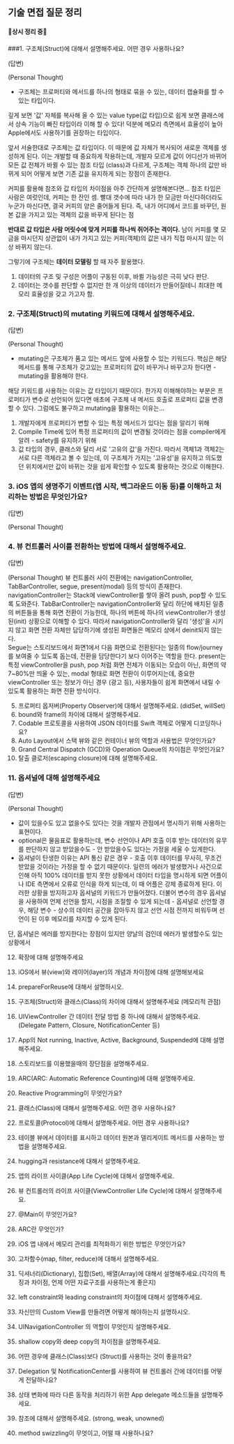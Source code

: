## 기술 면접 질문 정리
#### 🚨상시 정리 중🚨

###1. 구조체(Struct)에 대해서 설명해주세요. 어떤 경우 사용하나요?

(답변)

(Personal Thought)
- 구조체는 프로퍼티와 메서드를 하나의 형태로 묶을 수 있는, 데이터 캡슐화를 할 수 있는 타입이다.

깊게 보면 '값' 자체를 복사해 올 수 있는 value type(값 타입)으로
쉽게 보면 클래스에서 상속 기능이 빠진 타입이라 이해 할 수 있다!
덕분에 메모리 측면에서 효율성이 높아 Apple에서도 사용하기를 권장하는 타입이다.

앞서 서술한대로 구조체는 값 타입이다.
이 때문에 값 자체가 복사되어 새로운 객체를 생성하게 된다.
이는 개발할 때 중요하게 작용하는데, 개발자 모르게 값이 어디선가 바뀌어 모든 값 전체가 바뀔 수 있는 참조 타입 (class)과 다르게, 구조체는 객체 하나의 값만 바뀌게 되어 어떻게 보면 기존 값을 유지하게 되는 장점이 존재한다.

커피를 활용해 참조와 값 타입의 차이점을 아주 간단하게 설명해본다면...
참조 타입은 사람은 여럿인데, 커피는 한 잔인 셈. 빨대 갯수에 따라 내가 한 모금만 마신다하더라도 누군가 마신다면, 결국 커피의 양은 줄어들게 된다.
즉, 내가 어디에서 코드를 바꾸던, 원본 값을 가지고 있는 객체의 값을 바꾸게 된다는 점

**반대로 값 타입은 사람 머릿수에 맞게 커피를 하나씩 쥐어주는 격이다.**
남이 커피를 몇 모금을 마시던지 상관없이 내가 가지고 있는 커피(객체)의 값은 내가 직접 마시지 않는 이상 바뀌지 않는다.

그렇기에 구조체는 **데이터 모델링** 할 때 자주 활용했다.
1. 데이터의 구조 및 구성은 어플이 구동된 이후, 바뀔 가능성은 극히 낮다 판단.
2. 데이터는 갯수를 판단할 수 없지만 한 개 이상의 데이터가 만들어질테니 최대한 메모리 효율성을 갖고 가고자 함.

### 2. 구조체(Struct)의 mutating 키워드에 대해서 설명해주세요.

(답변)

(Personal Thought)
- mutating은 구조체가 품고 있는 메서드 앞에 사용할 수 있는 키워드다.
핵심은 해당 메서드를 통해 구조체가 갖고있는 프로퍼티의 값이 바꾸거나 바꾸고자 한다면 - mutating을 활용해야 한다.

해당 키워드를 사용하는 이유는 값 타입이기 때문이다.
한가지 이해해야하는 부분은 프로퍼티가 변수로 선언되어 있다면 애초에 구조체 내 메서드 호출로 프로퍼티 값을 변경할 수 있다.
그럼에도 불구하고 mutating을 활용하는 이유는...

1. 개발자에게 프로퍼티가 변할 수 있는 특정 메서드가 있다는 점을 알리기 위해
2. Compile Time에 있어 특정 프로퍼티의 값이 변경될 것이라는 점을 compiler에게 알려 - safety를 유지하기 위해
3. 값 타입의 경우, 클래스와 달리 서로 '고유의 값'을 가진다. 따라서 객체1과 객체2는 서로 다른 객체라고 볼 수 있는데, 이 구조체가 가지는 '고유성'을 유지하고 의도했던 위치에서만 값이 바뀌는 것을 쉽게 확인할 수 있도록 활용하는 것으로 이해한다.
     
### 3. iOS 앱의 생명주기 이벤트(앱 시작, 백그라운드 이동 등)를 이해하고 처리하는 방법은 무엇인가요?

(답변)

(Personal Thought)

### 4. 뷰 컨트롤러 사이를 전환하는 방법에 대해서 설명해주세요.

(답변)

(Personal Thought)
뷰 컨트롤러 사이 전환에는 navigationController, TabBarController, segue, present(modal) 등의 방식이 존재한다.
navigationController는 Stack에 viewController를 쌓아 올려 push, pop할 수 있도록 도와준다.
TabBarController는 navigationController와 달리 하단에 배치된 일종의 버튼들을 통해 화면 전환이 가능한데,
하나의 버튼에 하나의 viewController가 생성된(init) 상황으로 이해할 수 있다. 따라서 navigationController와 달리 '생성'을 시키지 않고 화면 전환 자체만 담당하기에
생성된 화면들은 메모리 상에서 deinit되지 않는다.  
Segue는 스토리보드에서 화면1에서 다음 화면으로 전환된다는 일종의 flow/journey를 보여줄 수 있도록 돕는데, 전환을 담당한다기 보다 이어주는 역할을 한다.
present는 특정 viewController을 push, pop 처럼 화면 전체가 이동되는 모습이 아닌, 화면의 약 7~80%만 띄울 수 있는, modal 형태로 화면 전환이 이루어지는데,
중요한 viewController 또는 정보가 아닌 경우 (광고 등), 사용자들이 쉽게 화면에서 내릴 수 있도록 활용하는 화면 전환 방식이다. 

5. 프로퍼티 옵저버(Property Observer)에 대해서 설명해주세요. (didSet, willSet)
6. bound와 frame의 차이에 대해서 설명해주세요.
7. Codable 프로토콜을 사용하여 JSON 데이터를 Swift 객체로 어떻게 디코딩하나요?
8. Auto Layout에서 스택 뷰와 같은 컨테이너 뷰의 역할과 사용법은 무엇인가요? 
9. Grand Central Dispatch (GCD)와 Operation Queue의 차이점은 무엇인가요?
10. 탈출 클로저(escaping closure)에 대해 설명해주세요.

### 11. 옵셔널에 대해 설명해주세요

(답변)

(Personal Thought)
- 값이 있을수도 있고 없을수도 있다는 것을 개발자 관점에서 명시하기 위해 사용하는 표현이다.
- optional은 물음표로 활용하는데, 변수 선언이나 API 호출 이후 받는 데이터의 유무를 판단하지 않고 받았을수도 - 안 받았을수도 있다는 가정을 세울 수 있게한다.
- 옵셔널이 탄생한 이유는 API 통신 같은 경우 - 호출 이후 데이터를 무사히, 무조건 받았을 것이라는 가정을 할 수 없기 때문이다.
일련의 에러가 발생했거나 사건으로 인해 아직 100% 데이터를 받지 못한 상황에서 데이터 타입을 명시하게 되면 어플이나 IDE 측면에서 오류로 인식을 하게 되는데, 이 때 어플은 강제 종료하게 된다. 이러한 상황을 방지하고자 옵셔널의 키워드가 만들어졌다.
더불어 변수의 경우 옵셔널을 사용하여 언제 선언을 할지, 시점을 조절할 수 있게 되는데 - 옵셔널로 선언할 경우, 해당 변수 - 상수의 데이터 공간을 잡아두지 않고 선언 시점 전까지 비워두며 선언이 된 이후 메모리를 차지할 수 있게 된다.

단, 옵셔널은 에러를 방지한다는 장점이 있지만 양날의 검인데
에러가 발생할수도 있는 상황에서

12. 확장에 대해 설명해주세요
13. iOS에서 뷰(view)와 레이어(layer)의 개념과 차이점에 대해 설명해보세요
14. prepareForReuse에 대해서 설명하시오.
15. 구조체(Struct)와 클래스(Class)의 차이에 대해서 설명해주세요 (메모리적 관점) 
16. UIViewController 간 데이터 전달 방법 중 하나에 대해서 설명해주세요. (Delegate Pattern, Closure, NotificationCenter 등)
17. App의 Not running, Inactive, Active, Background, Suspended에 대해 설명해주세요.
18. 스토리보드를 이용했을때의 장단점을 설명해주세요.
19. ARC(ARC: Automatic Reference Counting)에 대해 설명해주세요.

20. Reactive Programming이 무엇인가요?
21. 클래스(Class)에 대해서 설명해주세요. 어떤 경우 사용하나요?
22. 프로토콜(Protocol)에 대해서 설명해주세요. 어떤 경우 사용하나요?
23. 테이블 뷰에서 데이터를 표시하고 데이터 원본과 델리게이트 메서드를 사용하는 방법을 설명해주세요.
24. hugging과 resistance에 대해서 설명해주세요.
25. 앱의 라이프 사이클(App Life Cycle)에 대해서 설명해주세요.
26. 뷰 컨트롤러의 라이프 사이클(ViewController Life Cycle)에 대해서 설명해주세요.
27. @Main이 무엇인가요? 
28. ARC란 무엇인가?
29. iOS 앱 내에서 메모리 관리를 최적화하기 위한 방법은 무엇인가요?
30. 고차함수(map, filter, reduce)에 대해서 설명해주세요.

31. 딕셔너리(Dictionary), 집합(Set), 배열(Array)에 대해서 설명해주세요.(각각의 특징과 차이점, 언제 어떤 자료구조를 사용하는게 좋은지)
32. left constraint와 leading constraint의 차이점에 대해서 설명해주세요.
33. 자신만의 Custom View를 만들려면 어떻게 해야하는지 설명하시오.
34. UINavigationController 의 역할이 무엇인지 설명해주세요.
35. shallow copy와 deep copy의 차이점을 설명해주세요.
36. 어떤 경우에 클래스(Class)보다 (Struct)를 사용하는 것이 좋을까요?
37. Delegation 및 NotificationCenter를 사용하여 뷰 컨트롤러 간에 데이터를 어떻게 전달하나요?
38. 상태 변화에 따라 다른 동작을 처리하기 위한 App delegate 메소드들을 설명해주세요.
39. 참조에 대해서 설명해주세요. (strong, weak, unowned)
40. method swizzling이 무엇이고, 어떨 때 사용하나요?
